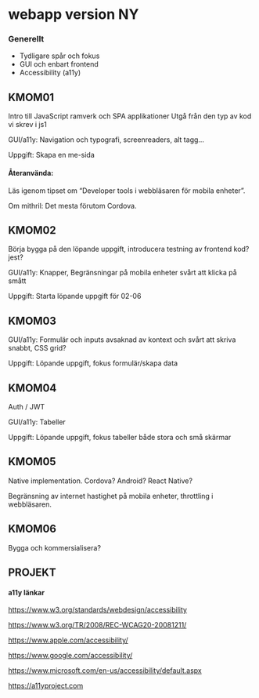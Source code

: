 # webapp version NY

### Generellt

* Tydligare spår och fokus
* GUI och enbart frontend
* Accessibility (a11y)

## KMOM01

Intro till JavaScript ramverk och SPA applikationer
Utgå från den typ av kod vi skrev i js1

GUI/a11y: Navigation och typografi, screenreaders, alt tagg...

Uppgift: Skapa en me-sida

#### Återanvända:
Läs igenom tipset om “Developer tools i webbläsaren för mobila enheter”.

Om mithril: Det mesta förutom Cordova.

## KMOM02

Börja bygga på den löpande uppgift, introducera testning av frontend kod? jest?

GUI/a11y: Knapper, Begränsningar på mobila enheter svårt att klicka på smått

Uppgift: Starta löpande uppgift för 02-06

## KMOM03

GUI/a11y: Formulär och inputs avsaknad av kontext och svårt att skriva snabbt, CSS grid?

Uppgift: Löpande uppgift, fokus formulär/skapa data

## KMOM04

Auth / JWT

GUI/a11y: Tabeller

Uppgift: Löpande uppgift, fokus tabeller både stora och små skärmar

## KMOM05

Native implementation. Cordova? Android? React Native?

Begränsning av internet hastighet på mobila enheter, throttling i webbläsaren.


## KMOM06

Bygga och kommersialisera?


## PROJEKT

#### a11y länkar

https://www.w3.org/standards/webdesign/accessibility

https://www.w3.org/TR/2008/REC-WCAG20-20081211/

https://www.apple.com/accessibility/

https://www.google.com/accessibility/

https://www.microsoft.com/en-us/accessibility/default.aspx

https://a11yproject.com
